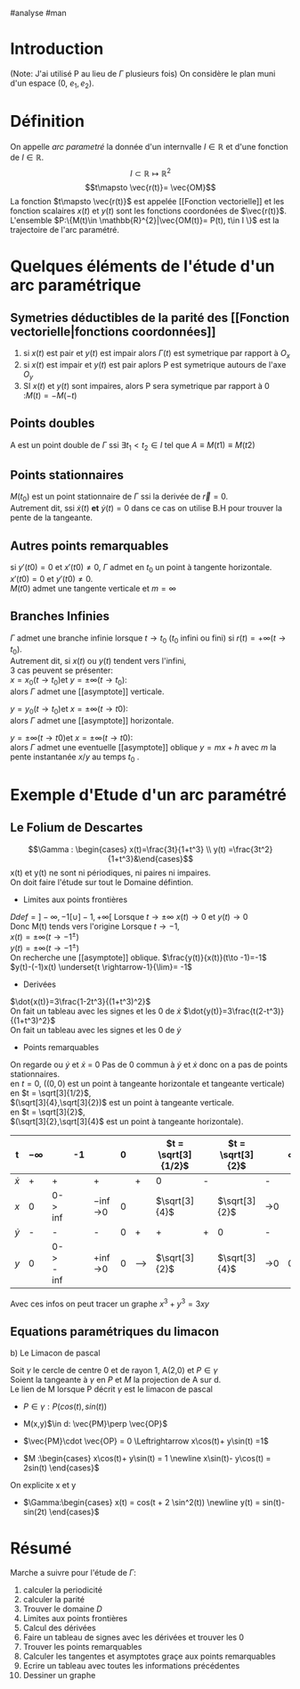 #analyse #man 
# Introduction

(Note: J'ai utilisé P au lieu de $\Gamma$ plusieurs fois)
On considère le plan muni d'un espace (0, $e_{1}, e_{2}$).
# Définition

On appelle _arc parametré_ la donnée d'un internvalle $I \in \mathbb{R}$ et d'une fonction  de $I \in \mathbb{R}$.
$$I \subset \mathbb{R} \mapsto\mathbb{R}^{2}$$
$$t\mapsto \vec{r(t)}= \vec{OM}$$
La fonction $t\mapsto \vec{r(t)}$ est appelée [[Fonction vectorielle]] et les fonction scalaires $x(t)$ et $y(t)$ sont les fonctions coordonées  de $\vec{r(t)}$.\
L'ensemble $P:\{M(t)\in \mathbb{R}^{2}|\vec{OM(t)}= P(t), t\in I \}$ est la trajectoire de l'arc paramétré.
# Quelques éléments de l'étude d'un arc paramétrique

## Symetries déductibles de la parité des [[Fonction vectorielle|fonctions coordonnées]]

1) si $x(t)$ est pair et $y(t)$ est impair alors $\Gamma(t)$ est symetrique par rapport à $O_x$
2) si $x(t)$ est impair et $y(t)$ est pair aplors P est symetrique autours de l'axe $O_y$
3) SI $x(t)$ et $y(t)$ sont impaires, alors P sera symetrique par rapport à  0 :$M(t) = -M(-t)$

## Points doubles

A est un point double de $\Gamma$ ssi $\exists t_{1}<t_{2}\in I$ tel que $A \equiv M(t1) \equiv M(t2)$ 

## Points stationnaires 

$M(t_{0})$ est un point stationnaire de $\Gamma$ ssi la derivée de $\vec{r} = 0$.\
Autrement dit, ssi $\dot{x}(t)$ __et__ $\dot{y}(t) = 0$ dans ce cas on utilise B.H pour trouver la pente de la tangeante.

## Autres points remarquables
si $y'(t0) =0$ et $x'(t0) \neq 0,$ $\Gamma$ admet en $t_{0}$ un point à tangente horizontale.\
$x'(t0) =0$ et $y'(t0) \neq 0$.\
 $M(t0)$ admet une tangente verticale et $m = \infty$
 
## Branches Infinies
 $\Gamma$ admet une branche infinie lorsque $t \to t_0$ ($t_0$ infini ou fini) si $r(t) = +\infty(t\to t_0)$.\
 Autrement dit, si $x(t)$ ou $y(t)$ tendent vers l'infini,\
 3 cas peuvent se présenter:\
 $x=x_0(t\to t_0)$et $y= \pm\infty(t\to t_0)$:\
 alors $\Gamma$ admet une [[asymptote]] verticale.
 
  $y=y_0(t\to t_0)$et $x= \pm\infty(t\to t0)$:\
   alors $\Gamma$ admet une [[asymptote]] horizontale.
 
   $y=\pm\infty(t \to t0)$et $x= \pm\infty(t\to t0)$:\
   alors $\Gamma$ admet une eventuelle [[asymptote]] oblique $y = mx+h$ avec $m$ la pente instantanée $x/y$ au temps $t_0$ .  
 
# Exemple d'Etude d'un arc  paramétré
## Le Folium de Descartes
$$\Gamma : \begin{cases} x(t)=\frac{3t}{1+t^3}  \\ y(t) =\frac{3t^2}{1+t^3}&\end{cases}$$
x(t) et y(t) ne sont ni périodiques, ni paires ni impaires.\
On doit faire l'étude sur tout le Domaine défintion.
- Limites aux points frontières

$Ddef = ]-\infty, -1 [\cup]-1, +\infty[$
Lorsque $t \to \pm \infty$
$x(t)\to 0$ et $y(t)\to 0$\
Donc M(t) tends vers l'origine
Lorsque $t \to -1$,\
$x(t)= \pm \infty(t\to -1^{\pm})$\
$y(t)= \pm \infty(t\to -1^{\pm})$\
On recherche une [[asymptote]] oblique.
$\frac{y(t)}{x(t)}(t\to -1)=-1$\
$y(t)-(-1)x(t) \underset{t \rightarrow-1}{\lim}= -1$
- Derivées

$\dot{x(t)}=3\frac{1-2t^3}{(1+t^3)^2}$\
On fait un tableau avec les signes et les 0 de $\dot{x}$
$\dot{y(t)}=3\frac{t(2-t^3)}{(1+t^3)^2}$\
On fait un tableau avec les signes et les 0 de $\dot{y}$
- Points remarquables

On regarde ou  $\dot{y}$ et $\dot{x}$ = 0
Pas de 0 commun à $\dot{y}$ et $\dot{x}$ donc on a pas de points stationnaires.\
en $t = 0$, ($(0,0)$ est un point à tangeante horizontale et tangeante verticale)\
en $t = \sqrt[3]{1/2}$,\
$(\sqrt[3]{4},\sqrt[3]{2})$ est un point à tangeante verticale.\
en $t = \sqrt[3]{2}$,\
$(\sqrt[3]{2},\sqrt[3]{4}$ est un point à tangeante horizontale).

| t        | $-\infty$ |             | -1  |            | 0   |     | $t = \sqrt[3]{1/2}$ |     | $t = \sqrt[3]{2}$ |     | $\infty$ |
| -------- | --------- | ----------- |:--- |:---------- |:--- |:--- | ------------------- | --- | ----------------- | --- |:-------- |
| $\dot x$ | +         | +           |     | +          |     | +   | 0                   | -   |                   | -   |          |
| $x$      | 0         | 0-> $\inf$  |     | $-\inf$->0 | 0   |     | $\sqrt[3]{4}$       |     | $\sqrt[3]{2}$     | ->0 |          |
| $\dot y$ | -         | -           |     | -          | 0   | +   | +                   | +   | 0                 | -   |          |
| $y$      | 0         | 0-> -$\inf$ |     | $+\inf$->0 | 0   | --> | $\sqrt[3]{2}$       |     | $\sqrt[3]{4}$     | ->0 | 0        |

Avec ces infos on peut tracer un graphe
$x^3+y^3 = 3xy$

## Equations paramétriques du limacon
b) Le Limacon de pascal

Soit $\gamma$ le cercle de centre 0 et de rayon 1, A(2,0) et  $P \in\gamma$ \
Soient la tangeante à $\gamma$ en $P$ et
$M$ la projection de A sur d.\
Le lien de M lorsque P décrit $\gamma$ est le limacon de pascal
- $P \in\gamma : P(cos(t), sin(t))$
- M(x,y)$\in d: \vec{PM}\perp \vec{OP}$
- $\vec{PM}\cdot \vec{OP} = 0 \Leftrightarrow x\cos(t)+ y\sin(t) =1$

- $M :\begin{cases}
x\cos(t)+ y\sin(t) = 1
\newline x\sin(t)- y\cos(t) = 2sin(t)
 \end{cases}$

On explicite x et y
- $\Gamma:\begin{cases}
x(t) = cos(t + 2 \sin^2(t))
\newline y(t) = sin(t)-sin(2t)
 \end{cases}$
 
# Résumé
Marche a suivre pour l'étude de $\Gamma$:
 1) calculer la periodicité
 2) calculer la parité
 3) Trouver le domaine $D$
 4) Limites aux points frontières
 5) Calcul des dérivées
 6) Faire un tableau de signes avec les dérivées et trouver les 0
 7) Trouver les points remarquables
 8) Calculer les tangentes et asymptotes graçe aux points remarquables
 9) Ecrire un tableau avec toutes les informations précédentes
 10) Dessiner un graphe
